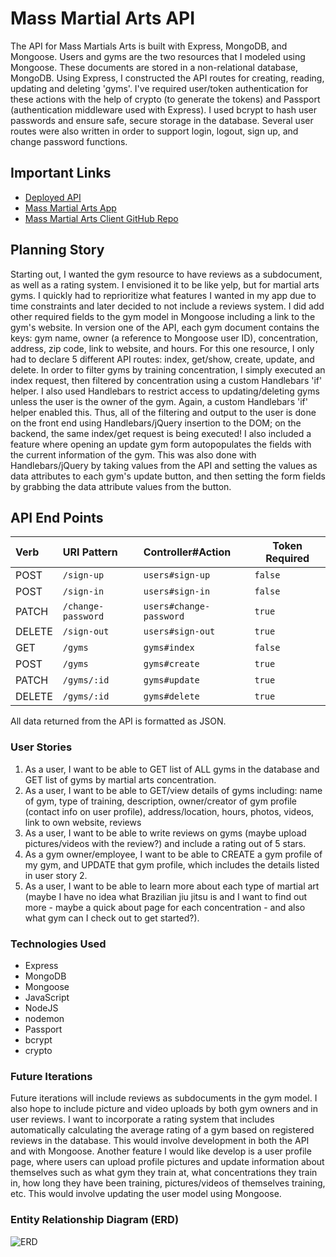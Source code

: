 # Mass Martial Arts API

The API for Mass Martials Arts is built with Express, MongoDB, and Mongoose. Users and gyms are the two resources that I modeled using Mongoose. These documents are stored in a non-relational database, MongoDB. Using Express, I constructed the API routes for creating, reading, updating and deleting 'gyms'. I've required user/token authentication for these actions with the help of crypto (to generate the tokens) and Passport (authentication middleware used with Express). I used bcrypt to hash user passwords and ensure safe, secure storage in the database. Several user routes were also written in order to support login, logout, sign up, and change password functions.

## Important Links

- [Deployed API](https://mass-martial-arts-api.herokuapp.com/)
- [Mass Martial Arts App](https://perryfhuang.github.io/mass-martial-arts-client/)
- [Mass Martial Arts Client GitHub Repo](https://github.com/perryfhuang/mass-martial-arts-client)


## Planning Story

Starting out, I wanted the gym resource to have reviews as a subdocument, as well as a rating system. I envisioned it to be like yelp, but for martial arts gyms. I quickly had to reprioritize what features I wanted in my app due to time constraints and later decided to not include a reviews system. I did add other required fields to the gym model in Mongoose including a link to the gym's website. In version one of the API, each gym document contains the keys: gym name, owner (a reference to Mongoose user ID), concentration, address, zip code, link to website, and hours. For this one resource, I only had to declare 5 different API routes: index, get/show, create, update, and delete. In order to filter gyms by training concentration, I simply executed an index request, then filtered by concentration using a custom Handlebars 'if' helper. I also used Handlebars to restrict access to updating/deleting gyms unless the user is the owner of the gym. Again, a custom Handlebars 'if' helper enabled this. Thus, all of the filtering and output to the user is done on the front end using Handlebars/jQuery insertion to the DOM; on the backend, the same index/get request is being executed! I also included a feature where opening an update gym form autopopulates the fields with the current information of the gym. This was also done with Handlebars/jQuery by taking values from the API and setting the values as data attributes to each gym's update button, and then setting the form fields by grabbing the data attribute values from the button.

## API End Points

| Verb   | URI Pattern        | Controller#Action       |  Token Required |
|:-------|:-------------------|:------------------------|-----------------|
| POST   | `/sign-up`         | `users#sign-up`         |   `false`       |     
| POST   | `/sign-in`         | `users#sign-in`         |   `false`       |
| PATCH  | `/change-password` | `users#change-password` |   `true`        |
| DELETE | `/sign-out`        | `users#sign-out`        |   `true`        |
| GET    | `/gyms`            | `gyms#index`            |   `false`       |
| POST   | `/gyms`            | `gyms#create`           |   `true`        |
| PATCH  | `/gyms/:id`        | `gyms#update`           |   `true`        |
| DELETE | `/gyms/:id`        | `gyms#delete`           |   `true`        |

All data returned from the API is formatted as JSON.

### User Stories

1. As a user, I want to be able to GET list of ALL gyms in the database and GET list of gyms by martial arts concentration.
2. As a user, I want to be able to GET/view details of gyms including: name of gym, type of training, description, owner/creator of gym profile (contact info on user profile), address/location, hours, photos, videos, link to own website, reviews
3. As a user, I want to be able to write reviews on gyms (maybe upload pictures/videos with the review?) and include a rating out of 5 stars.
4. As a gym owner/employee, I want to be able to CREATE a gym profile of my gym, and UPDATE that gym profile, which includes the details listed in user story 2.
5. As a user, I want to be able to learn more about each type of martial art (maybe I have no idea what Brazilian jiu jitsu is and I want to find out more - maybe a quick about page for each concentration - and also what gym can I check out to get started?).

### Technologies Used

- Express
- MongoDB
- Mongoose
- JavaScript
- NodeJS
- nodemon
- Passport
- bcrypt
- crypto

### Future Iterations

Future iterations will include reviews as subdocuments in the gym model. I also hope to include picture and video uploads by both gym owners and in user reviews. I want to incorporate a rating system that includes automatically calculating the average rating of a gym based on registered reviews in the database. This would involve development in both the API and with Mongoose. Another feature I would like develop is a user profile page, where users can upload profile pictures and update information about themselves such as what gym they train at, what concentrations they train in, how long they have been training, pictures/videos of themselves training, etc. This would involve updating the user model using Mongoose.

### Entity Relationship Diagram (ERD)
![ERD](https://i.imgur.com/6NBMx3B.jpg "ERD")
